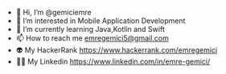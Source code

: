 - 👋 Hi, I’m @gemiciemre
- 👀 I’m interested in Mobile Application Development
- 🌱 I’m currently learning Java,Kotlin and Swift
- 📫 How to reach me emregemici5@gmail.com
- 👽 My HackerRank https://www.hackerrank.com/emregemici 
- 👨‍💻 My Linkedin https://www.linkedin.com/in/emre-gemici/

<!---
gemiciemre/gemiciemre is a ✨ special ✨ repository because its `README.md` (this file) appears on your GitHub profile.
You can click the Preview link to take a look at your changes.
--->
